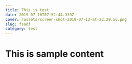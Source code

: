 ```yaml
---
title: This is test
date: 2019-07-16T07:52:44.339Z
cover: /assets/screen-shot-2019-07-12-at-22.29.56.png
slug: fsadf
category: test
---
```

# This is sample content
